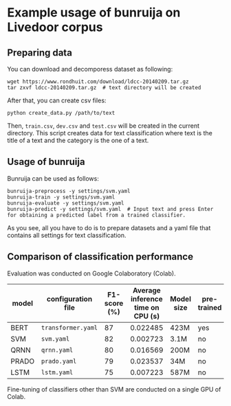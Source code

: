 # Example usage of bunruija on Livedoor corpus

## Preparing data
You can download and decomporess dataset as following:
```
wget https://www.rondhuit.com/download/ldcc-20140209.tar.gz
tar zxvf ldcc-20140209.tar.gz  # text directory will be created
```

After that, you can create csv files:
```
python create_data.py /path/to/text
```

Then, `train.csv`, `dev.csv` and `test.csv` will be created in the current directory.
This script creates data for text classification where text is the title of a text and the category is the one of a text.

## Usage of bunruija
Bunruija can be used as follows:

```
bunruija-preprocess -y settings/svm.yaml 
bunruija-train -y settings/svm.yaml 
bunruija-evaluate -y settings/svm.yaml 
bunruija-predict -y settings/svm.yaml  # Input text and press Enter for obtaining a predicted label from a trained classifier.
```

As you see, all you have to do is to prepare datasets and a yaml file that contains all settings for text classification.


## Comparison of classification performance
Evaluation was conducted on Google Colaboratory (Colab).

|model|configuration file         |F1-score (%)|Average inference time on CPU (s)|Model size|pre-trained|
|-----|---------------------------|------------|---------------------------------|----------|-----------|
|BERT |`transformer.yaml`         | 87         |         0.022485                | 423M     | yes       |
|SVM  |`svm.yaml`                 | 82         |         0.002723                | 3.1M     | no        |
|QRNN |`qrnn.yaml`                | 80         |         0.016569                | 200M     | no        |
|PRADO|`prado.yaml`               | 79         |         0.023537                | 34M      | no        |
|LSTM |`lstm.yaml`                | 75         |         0.007223                | 587M     | no        |


Fine-tuning of classifiers other than SVM are conducted on a single GPU of Colab.
